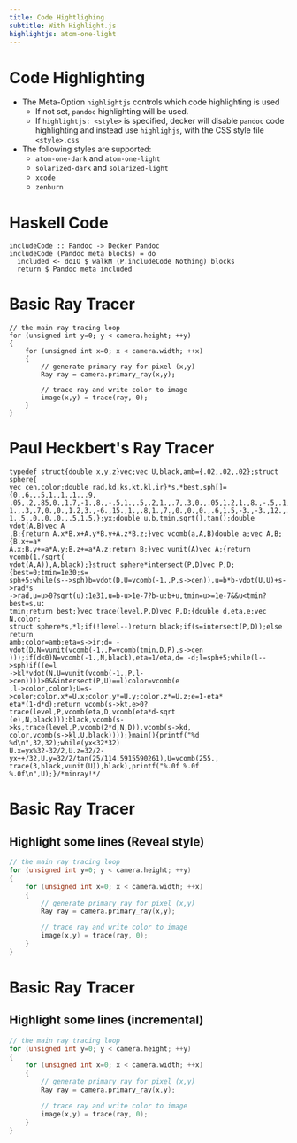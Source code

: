 ```yaml
---
title: Code Hightlighing 
subtitle: With Highlight.js
highlightjs: atom-one-light
---
```


# Code Highlighting

- The Meta-Option `highlightjs` controls which code highlighting is used
    - If not set, `pandoc` highlighting will be used.
    - If `highlightjs: <style>` is specified, decker will disable `pandoc` code
      highlighting and instead use `highlighjs`, with the CSS style
      file `<style>.css`
- The following styles are supported:
    - `atom-one-dark` and `atom-one-light`
    - `solarized-dark` and `solarized-light`
    - `xcode`
    - `zenburn`


# Haskell Code

``` {.haskell}
includeCode :: Pandoc -> Decker Pandoc
includeCode (Pandoc meta blocks) = do
  included <- doIO $ walkM (P.includeCode Nothing) blocks
  return $ Pandoc meta included
```


# Basic Ray Tracer

``` {.cpp}
// the main ray tracing loop
for (unsigned int y=0; y < camera.height; ++y)
{
    for (unsigned int x=0; x < camera.width; ++x)
    {
        // generate primary ray for pixel (x,y)
        Ray ray = camera.primary_ray(x,y);

        // trace ray and write color to image
        image(x,y) = trace(ray, 0);
    }
}
```


# Paul Heckbert's Ray Tracer

``` {.c}
typedef struct{double x,y,z}vec;vec U,black,amb={.02,.02,.02};struct sphere{
vec cen,color;double rad,kd,ks,kt,kl,ir}*s,*best,sph[]={0.,6.,.5,1.,1.,1.,.9,
.05,.2,.85,0.,1.7,-1.,8.,-.5,1.,.5,.2,1.,.7,.3,0.,.05,1.2,1.,8.,-.5,.1,.8,.8,
1.,.3,.7,0.,0.,1.2,3.,-6.,15.,1.,.8,1.,7.,0.,0.,0.,.6,1.5,-3.,-3.,12.,.8,1.,
1.,5.,0.,0.,0.,.5,1.5,};yx;double u,b,tmin,sqrt(),tan();double vdot(A,B)vec A
,B;{return A.x*B.x+A.y*B.y+A.z*B.z;}vec vcomb(a,A,B)double a;vec A,B;{B.x+=a*
A.x;B.y+=a*A.y;B.z+=a*A.z;return B;}vec vunit(A)vec A;{return vcomb(1./sqrt(
vdot(A,A)),A,black);}struct sphere*intersect(P,D)vec P,D;{best=0;tmin=1e30;s=
sph+5;while(s-->sph)b=vdot(D,U=vcomb(-1.,P,s->cen)),u=b*b-vdot(U,U)+s->rad*s
->rad,u=u>0?sqrt(u):1e31,u=b-u>1e-7?b-u:b+u,tmin=u>=1e-7&&u<tmin?best=s,u:
tmin;return best;}vec trace(level,P,D)vec P,D;{double d,eta,e;vec N,color;
struct sphere*s,*l;if(!level--)return black;if(s=intersect(P,D));else return
amb;color=amb;eta=s->ir;d= -vdot(D,N=vunit(vcomb(-1.,P=vcomb(tmin,D,P),s->cen
)));if(d<0)N=vcomb(-1.,N,black),eta=1/eta,d= -d;l=sph+5;while(l-->sph)if((e=l
->kl*vdot(N,U=vunit(vcomb(-1.,P,l->cen))))>0&&intersect(P,U)==l)color=vcomb(e
,l->color,color);U=s->color;color.x*=U.x;color.y*=U.y;color.z*=U.z;e=1-eta*
eta*(1-d*d);return vcomb(s->kt,e>0?trace(level,P,vcomb(eta,D,vcomb(eta*d-sqrt
(e),N,black))):black,vcomb(s->ks,trace(level,P,vcomb(2*d,N,D)),vcomb(s->kd,
color,vcomb(s->kl,U,black))));}main(){printf("%d %d\n",32,32);while(yx<32*32)
U.x=yx%32-32/2,U.z=32/2-yx++/32,U.y=32/2/tan(25/114.5915590261),U=vcomb(255.,
trace(3,black,vunit(U)),black),printf("%.0f %.0f %.0f\n",U);}/*minray!*/
```

# Basic Ray Tracer

## Highlight some lines (Reveal style)

``` {.cpp line-numbers="1,3,5-6"}
// the main ray tracing loop
for (unsigned int y=0; y < camera.height; ++y)
{
    for (unsigned int x=0; x < camera.width; ++x)
    {
        // generate primary ray for pixel (x,y)
        Ray ray = camera.primary_ray(x,y);

        // trace ray and write color to image
        image(x,y) = trace(ray, 0);
    }
}
```

# Basic Ray Tracer

## Highlight some lines (incremental)

``` {.cpp line-numbers="1|3|5-6"}
// the main ray tracing loop
for (unsigned int y=0; y < camera.height; ++y)
{
    for (unsigned int x=0; x < camera.width; ++x)
    {
        // generate primary ray for pixel (x,y)
        Ray ray = camera.primary_ray(x,y);

        // trace ray and write color to image
        image(x,y) = trace(ray, 0);
    }
}
```


